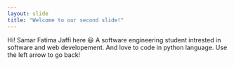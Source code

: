 ```yaml
---
layout: slide
title: "Welcome to our second slide!"
---
```

Hi! Samar Fatima Jaffi here :smiley:
A software engineering student intrested in software and web developement. And love to code in python language.
Use the left arrow to go back!
